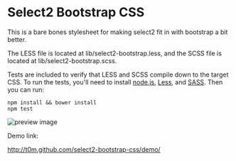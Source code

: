 # Select2 Bootstrap CSS

This is a bare bones stylesheet for making select2 fit in with bootstrap a bit better.

The LESS file is located at lib/select2-bootstrap.less, and the SCSS file is located at lib/select2-bootstrap.scss.

Tests are included to verify that LESS and SCSS compile down to the target CSS. To run the tests, you'll need to install [node.js](http://nodejs.org/), [Less](http://lesscss.org/), and [SASS](http://sass-lang.com/). Then you can run:

    npm install && bower install
    npm test

![preview image](http://t0m.github.com/select2-bootstrap-css/select2-preview.png)

Demo link:

http://t0m.github.com/select2-bootstrap-css/demo/
